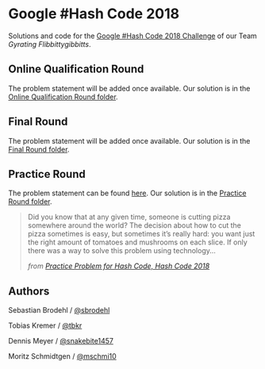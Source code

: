 # Google \#Hash Code 2018

Solutions and code for the [Google \#Hash Code 2018 Challenge](https://hashcode.withgoogle.com) of our Team _Gyrating Flibbittygibbitts_.

## Online Qualification Round

The problem statement will be added once available.
Our solution is in the [Online Qualification Round folder](Online%20Qualification%20Round).

## Final Round

The problem statement will be added once available.
Our solution is in the [Final Round folder](Final%20Round).

## Practice Round

The problem statement can be found [here](Practice%20Round/pizza.pdf).
Our solution is in the [Practice Round folder](Practice%20Round).

> Did you know that at any given time, someone is cutting pizza somewhere around the world?
> The decision about how to cut the pizza sometimes is easy, but sometimes it’s ​really hard:
> you want just the right amount of tomatoes and mushrooms on each slice.
> If only there was a way to solve this problem using technology...
>
> _from [Practice Problem for Hash Code, Hash Code 2018](Practice%20Round/pizza.pdf)_

## Authors

Sebastian Brodehl / [@sbrodehl](https://github.com/sbrodehl)

Tobias Kremer / [@tbkr](https://github.com/tbkr)

Dennis Meyer / [@snakebite1457](https://github.com/snakebite1457)

Moritz Schmidtgen / [@mschmi10](https://github.com/mschmi10)
